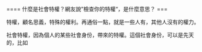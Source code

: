 ==== 什麼是社會特權？網友說”檢查你的特權“，是什麼意思？ ===

特權，顧名思義，特殊的權利。再通俗一點，就是一些人有，其他人沒有的權力。

社會特權，因為個人的某些社會身份，帶來的特權。這個社會身份，可以是先天的，比如